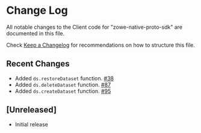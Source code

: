 # Change Log

All notable changes to the Client code for "zowe-native-proto-sdk" are documented in this file.

Check [Keep a Changelog](http://keepachangelog.com/) for recommendations on how to structure this file.

## Recent Changes

- Added `ds.restoreDataset` function. [#38](https://github.com/zowe/zowe-native-proto/pull/38)
- Added `ds.deleteDataset` function. [#87](https://github.com/zowe/zowe-native-proto/pull/87)
- Added `ds.createDataset` function. [#95](https://github.com/zowe/zowe-native-proto/pull/95)

## [Unreleased]

- Initial release

